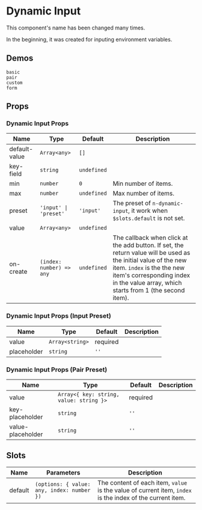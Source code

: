 # Dynamic Input

<!--single-column-->

This component's name has been changed many times.

In the beginning, it was created for inputing environment variables.

## Demos

```demo
basic
pair
custom
form
```

## Props

### Dynamic Input Props

| Name | Type | Default | Description |
| --- | --- | --- | --- |
| default-value | `Array<any>` | `[]` |  |
| key-field | `string` | `undefined` |  |
| min | `number` | `0` | Min number of items. |
| max | `number` | `undefined` | Max number of items. |
| preset | `'input' \| 'preset'` | `'input'` | The preset of `n-dynamic-input`, it work when `$slots.default` is not set. |
| value | `Array<any>` | `undefined` |  |
| on-create | `(index: number) => any` | `undefined` | The callback when click at the add button. If set, the return value will be used as the initial value of the new item. `index` is the the new item's corresponding index in the value array, which starts from 1 (the second item). |

### Dynamic Input Props (Input Preset)

| Name        | Type            | Default  | Description |
| ----------- | --------------- | -------- | ----------- |
| value       | `Array<string>` | required |             |
| placeholder | `string`        | `''`     |             |

### Dynamic Input Props (Pair Preset)

| Name | Type | Default | Description |
| --- | --- | --- | --- |
| value | `Array<{ key: string, value: string }>` | required |  |
| key-placeholder | `string` | `''` |  |
| value-placeholder | `string` | `''` |  |

## Slots

| Name | Parameters | Description |
| --- | --- | --- |
| default | `(options: { value: any, index: number })` | The content of each item, `value` is the value of current item, `index` is the index of the current item. |

